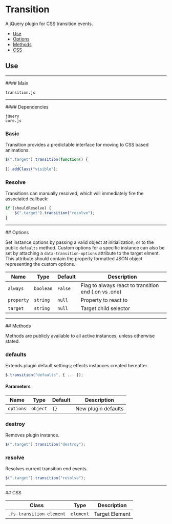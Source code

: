 # Transition

A jQuery plugin for CSS transition events.

<!-- HEADER END -->

<!-- NAV START -->

* [Use](#use)
* [Options](#options)
* [Methods](#methods)
* [CSS](#css)

<!-- NAV END -->

<!-- DEMO BUTTON -->

## <a name="use"></a> Use 

<hr>
#### Main

```markup
transition.js
```

<hr>
#### Dependencies

```markup
jQuery
core.js
```

### Basic

Transition provides a predictable interface for moving to CSS based animations:

```javascript
$(".target").transition(function() {
	...
}).addClass("visible");
```

### Resolve

Transitions can manually resolved, which will immediately fire the associated callback:

```javascript
if (shouldResolve) {
	$(".target").transition("resolve");
}
```

<hr>
## <a name="options"></a> Options

Set instance options by passing a valid object at initialization, or to the public `defaults` method. Custom options for a specific instance can also be set by attaching a `data-transition-options` attribute to the target elment. This attribute should contain the properly formatted JSON object representing the custom options.

| Name | Type | Default | Description |
| --- | --- | --- | --- |
| `always` | `boolean` | `False` | Flag to always react to transition end (.on vs .one) |
| `property` | `string` | `null` | Property to react to |
| `target` | `string` | `null` | Target child selector |

<hr>
## <a name="methods"></a> Methods

Methods are publicly available to all active instances, unless otherwise stated.

### defaults

Extends plugin default settings; effects instances created hereafter.

```javascript
$.transition("defaults", { ... });
```

#### Parameters

| Name | Type | Default | Description |
| --- | --- | --- | --- |
| `options` | `object` | `{}` | New plugin defaults |

### destroy

Removes plugin instance.

```javascript
$(".target").transition("destroy");
```

### resolve

Resolves current transition end events.

```javascript
$(".target").transition("resolve");
```

<hr>
## <a name="css"></a> CSS

| Class | Type | Description |
| --- | --- | --- |
| `.fs-transition-element` | `element` | Target Element |

